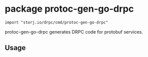 # package protoc-gen-go-drpc

`import "storj.io/drpc/cmd/protoc-gen-go-drpc"`

protoc-gen-go-drpc generates DRPC code for protobuf services.

## Usage
